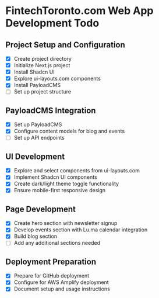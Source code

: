 # FintechToronto.com Web App Development Todo

## Project Setup and Configuration
- [x] Create project directory
- [x] Initialize Next.js project
- [x] Install Shadcn UI
- [x] Explore ui-layouts.com components
- [x] Install PayloadCMS
- [ ] Set up project structure

## PayloadCMS Integration
- [x] Set up PayloadCMS
- [x] Configure content models for blog and events
- [ ] Set up API endpoints

## UI Development
- [x] Explore and select components from ui-layouts.com
- [x] Implement Shadcn UI components
- [x] Create dark/light theme toggle functionality
- [x] Ensure mobile-first responsive design

## Page Development
- [x] Create hero section with newsletter signup
- [x] Develop events section with Lu.ma calendar integration
- [x] Build blog section
- [ ] Add any additional sections needed

## Deployment Preparation
- [x] Prepare for GitHub deployment
- [x] Configure for AWS Amplify deployment
- [x] Document setup and usage instructions

